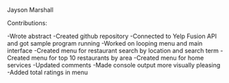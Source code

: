 Jayson Marshall

Contributions:

-Wrote abstract
-Created github repository
-Connected to Yelp Fusion API and got sample program running
-Worked on looping menu and main interface
-Created menu for restaurant search by location and search term
-Created menu for top 10 restaurants by area
-Created menu for home services
-Updated comments
-Made console output more visually pleasing
-Added total ratings in menu
